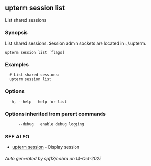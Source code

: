 ## upterm session list

List shared sessions

### Synopsis

List shared sessions. Session admin sockets are located in ~/.upterm.

```
upterm session list [flags]
```

### Examples

```
  # List shared sessions:
  upterm session list
```

### Options

```
  -h, --help   help for list
```

### Options inherited from parent commands

```
      --debug   enable debug logging
```

### SEE ALSO

* [upterm session](upterm_session.md)	 - Display session

###### Auto generated by spf13/cobra on 14-Oct-2025
